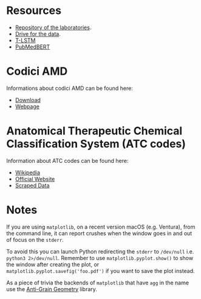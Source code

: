 # Resources
  * [Repository of the laboratories](https://github.com/bardhprenkaj/ML_labs2022).
  * [Drive for the data](https://drive.google.com/drive/folders/1VeZftDc1KntjZnzwevh2V9YzXGG-6ri0?usp=share_link).
  * [T-LSTM](https://ieeexplore.ieee.org/document/8767922)
  * [PubMedBERT](https://microsoft.github.io/BLURB/models.html)

# Codici AMD
Informations about codici AMD can be found here:
  * [Download](https://aemmedi.it/download/24947/)
  * [Webpage](https://aemmedi.it/annali-amd/)

# Anatomical Therapeutic Chemical Classification System (ATC codes)
Information about ATC codes can be found here:
  * [Wikipedia](https://en.wikipedia.org/wiki/Anatomical_Therapeutic_Chemical_Classification_System)
  * [Official Website](http://www.whocc.no/)
  * [Scraped Data](https://github.com/fabkury/atcd/blob/master/WHO%20ATC-DDD%202021-12-03.csv)

# Notes
If you are using `matplotlib`, on a recent version macOS (e.g. Ventura), from
the command line, it can report crushes when the window goes in and out of focus
on the `stderr`.

To avoid this you can launch Python redirecting the `stderr` to `/dev/null` i.e.
`python3 2>/dev/null`. Remember to use `matplotlib.pyplot.show()` to show the
window after creating the plot, or `matplotlib.pyplot.savefig('foo.pdf')` if you
want to save the plot instead.

As a piece of trivia the backends of `matplotlib` that have `agg` in the name
use the [Anti-Grain Geometry](https://agg.sourceforge.net/antigrain.com/)
library.

